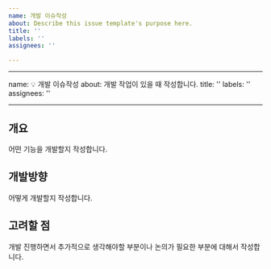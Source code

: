 ```yaml
---
name: 개발 이슈작성
about: Describe this issue template's purpose here.
title: ''
labels: ''
assignees: ''

---
```


---
name: 💡 개발 이슈작성
about: 개발 작업이 있을 때 작성합니다.
title: ''
labels: ''
assignees: ''

---

## 개요
어떤 기능을 개발할지 작성합니다.

## 개발방향
어떻게 개발할지 작성합니다.

## 고려할 점
개발 진행하면서 추가적으로 생각해야할 부분이나 논의가 필요한 부분에 대해서 작성합니다.
